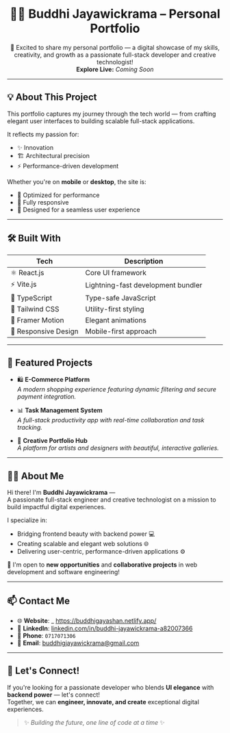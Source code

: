 <h1 align="center">👨‍💻 Buddhi Jayawickrama – Personal Portfolio</h1>
<p align="center">
  🚀 Excited to share my personal portfolio — a digital showcase of my skills, creativity, and growth as a passionate full-stack developer and creative technologist!  
  <br/>
  <strong>Explore Live:</strong> <em>Coming Soon</em>
</p>

---

## 💡 About This Project

This portfolio captures my journey through the tech world — from crafting elegant user interfaces to building scalable full-stack applications.  

It reflects my passion for:
- ✨ Innovation  
- 🏗️ Architectural precision  
- ⚡ Performance-driven development  

Whether you're on **mobile** or **desktop**, the site is:
- 🧠 Optimized for performance  
- 📱 Fully responsive  
- 💨 Designed for a seamless user experience  

---

## 🛠️ Built With

| Tech | Description |
|------|-------------|
| ⚛️ React.js | Core UI framework |
| ⚡ Vite.js | Lightning-fast development bundler |
| 💎 TypeScript | Type-safe JavaScript |
| 🎨 Tailwind CSS | Utility-first styling |
| 🧩 Framer Motion | Elegant animations |
| 📱 Responsive Design | Mobile-first approach |

---

## 🌟 Featured Projects

- 🛍️ **E-Commerce Platform**  
  _A modern shopping experience featuring dynamic filtering and secure payment integration._

- 📊 **Task Management System**  
  _A full-stack productivity app with real-time collaboration and task tracking._

- 🎨 **Creative Portfolio Hub**  
  _A platform for artists and designers with beautiful, interactive galleries._

---

## 🙋‍♂️ About Me

Hi there! I'm **Buddhi Jayawickrama** —  
A passionate full-stack engineer and creative technologist on a mission to build impactful digital experiences.

I specialize in:
- Bridging frontend beauty with backend power 💻
- Creating scalable and elegant web solutions 🌐
- Delivering user-centric, performance-driven applications ⚙️

🚀 I'm open to **new opportunities** and **collaborative projects** in web development and software engineering!

---

## 📫 Contact Me

- 🌐 **Website**: _ https://buddhigayashan.netlify.app/
- 🔗 **LinkedIn**: [linkedin.com/in/buddhi-jayawickrama-a82007366](https://www.linkedin.com/in/buddhi-jayawickrama-a82007366)  
- 📱 **Phone**: `0717071306`  
- 📧 **Email**: [buddhigjayawickrama@gmail.com](mailto:buddhigjayawickrama@gmail.com)

---

## 🤝 Let's Connect!

If you're looking for a passionate developer who blends **UI elegance** with **backend power** — let's connect!  
Together, we can **engineer, innovate, and create** exceptional digital experiences.

> ✨ _Building the future, one line of code at a time_ ✨
